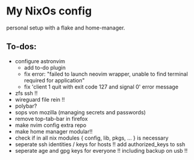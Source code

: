 # My NixOs config

personal setup with a flake and home-manager.

## To-dos:

- configure astronvim
  - add to-do plugin
  - fix error: "failed to launch neovim wrapper, unable to find terminal required for application"
  - fix 'client 1 quit with exit code 127 and signal 0' error message
- zfs ssh !!
- wireguard file rein !!
- polybar?
- sops von mozilla (managing secrets and passwords)
- remove top-tab-bar in firefox
- make nvim config extra repo
- make home manager modular!!
- check if in all nix modules { config, lib, pkgs, ... } is necessary
- seperate ssh identities / keys for hosts !! add authorized_keys to ssh
- seperate age and gpg keys for everyone !! including backup on usb !!
